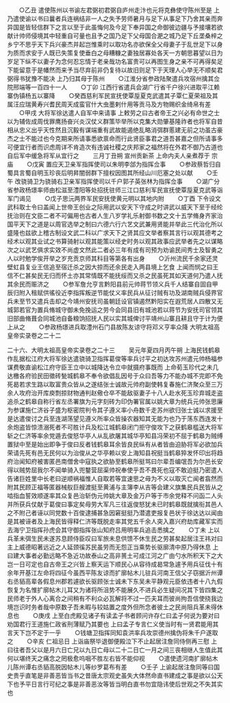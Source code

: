 <!-- { "loadSidebar": true } -->
　　○乙丑  遣使陈州以书谕左君弼初君弼自庐州走汴也元将克彝使守陈州至是  上乃遣使谕以书曰曩者兵连祸结非一人之失予劳师暑月与足下从事足下乃舍其亲而奔异国是皆轻信群下之言以至于此虽悔何及今足下奉异国之命御彼边疆与予接壤若欲献计帅师侵境其中轻重自可量也且予之国乃足下父母国合淝之城乃足下丘垄桑梓之乡宁不思乎天下兵兴豪杰并起岂惟乘时以取功名亦欲保全父母妻子于乱世足下以身为质而求安于人既已失策复使垂白之母糟糠之妻独居寡处各天一方朝思暮望以日为岁足下纵不以妻子为念何忍忘情于老亲哉功名富贵可以再图生身之亲不可再得矣足下能留意于是幡然而来予当尽弃前非仍复待以故旧则足下于天理人心举无不顺矣君弼得书犹豫不能决  上乃归其母于陈州
　　○江淮分省参政陆聚遣兵攻宿州擒其佥院邢端等一百四十一人
　　○丁卯  江西行省遣兵会湖广行省千户徐兴进取平江赖寨伪镇杨五以寨降
　　○癸酉慈利军民宣抚使覃垕夏克武遣其子覃仁夏荣祖及其属汪应瑞黄寿兴耆民周天成蛮官什大虫墨剌什用等贡马及方物赐织金绮帛有差
　　○甲戌  大将军徐达遣人自军中来请事  上敕劳之曰古者帝王之兴必有命世之士以为辅佐成周伐罪鹰扬奋兴炎汉仗义群策毕举所以克集大勋肇基隆祚者也将军自昔相从忠义出乎天性然且沉毅有谋端重有武故能遏绝乱略消弭群慝建无前之功虽古豪杰之士不能过也今克期来所请事悉欲禀命而行此贤臣事君之道吾甚嘉之但所请事多可便宜行者而识虑周详不肯造次有违诚社稷之庆邦家之福然将在外君不御乃古道也自后军中缓急将军从宜行之
　　三月丁丑朔  宣州贡新茶  上命内夫人亲煮荐于  宗庙
　　○戊寅  置应天卫亲军指挥使司以朱明李郃为指挥佥事
　　○参政蔡哲归自蜀具言蜀自明玉珍丧后明昇闇弱群下擅权因图其所经山川厄塞之处以献
　　○壬午  改骁骑卫为骁骑右卫亲军指挥使司以千户郭子英张林为指挥佥事
　　○湖广分省参政杨璟率师由松滋至澧阳等处招抚驻师三江口慈利军民宣抚使覃垕夏克武等诣军门谒见
　　○戊子思沅两界军民安抚使黄元明以其地内附
　　○丁酉  下令设文武科取士令曰盖闻上世帝王创业之际用武以安天下守成之时讲武以威天下至于经纶抚治则在文臣二者不可偏用也古者人生八岁学礼乐射御书数之文十五学脩身齐家治国平天下之道是以周官选举之制曰六德六行六艺文武兼用贤能并举此三代治化所以盛隆也兹欲上稽古制设文武二科以广求天下之贤其应文举者察其言行以观其德考之经术以观其业试之书算骑射以观其能策以经史时务以观其政事应武举者先之以谋略次之以武艺俱求实效不尚虚文然此二者必三年有成有司预为劝谕民间秀士及智勇之人以时勉学俟开举之岁充贡京师其科目等第各有出身
　　○沂州流民千余家还灵壁虹县复业王信追至宿迁杀之因大掠而还余民走入两县境上乞食  上闻而悯之曰王信不仁甚矣民无归而怀土亦其常情既不能抚绥而又杀之民虽死其如天道何乃遣人抚其余民而赈济之
　　○参军詹允亨言黔阳县前元帅蒋节领义兵千人结寨自固自甲辰归附入租赋供徭役近李指挥叛逆节能仗义率民兵从征讨贼有功及湖南贼兵侵界官兵未至节又遣兵击却之今靖州安抚司虽朝廷设官镇遏然黔阳实在遐荒居人四散又无城郭若官为置兵脩城守御未免挽运之劳今会同县旧有城池若以蒋节为安抚司官领其旧部曲脩葺会同城池自备粮饷招抚人民以实其城俾讨平靖州山寨且耕且守于计为便  上从之
　　○参政杨璟进兵取澧州石门县故陈友谅守将邓义亨率众降
大明太祖高皇帝实录卷之二十二


二十六、大明太祖高皇帝实录卷之二十三
　　吴元年夏四月丙午朔  上海民钱鹤皋作乱据松江府大将军徐达遣骁骑卫指挥葛俊等率兵讨平之初达攻苏州遣元帅杨福参谋费敬直谕松江府守臣王立中以城降达令立中就摄府事既而  上命荀玉珍代之未几达檄各府验民田徵砖甃城鹤皋不奉令欲倡乱因号于众曰吾等力不能办城不完即不免死曷若求生路以取富贵众皆从之遂结张士诚故元帅府副使韩复春施仁济聚众至三万余人攻府治开库庾剽掠财物通判赵儆仓卒不能敌驱妻子十八人赴水死玉珍弃城走盗追杀之鹤皋自称行省左丞署旗为元字刻砖为印伪署官属以姚大章为统兵元帅张思廉为参谋施仁济谷子盛为枢密院判令其子遵义率小舟数千走苏州欲归张士诚以求援至是达遣俊讨之兵至连湖荡望见遵义所率众皆操农器知其无能为也乃于荡东西连发十余炮盗皆惊溃溺死者不可胜计兵及松江城鹤皋闭门拒守俊攻下之获鹤皋槛送大将军斩之仁济等率余党遁去俊怒华亭人从乱欲屠其城华亭知县冯荣初不屈于鹤皋为贼缚置狱中至是始出即争于俊曰反者钱鹤皋耳余皆良民纵有从者皆由迫胁将军必欲加兵荣请先死有邑无民何以为治俊从之华亭赖以安上海知县祝挺当鹤皋猝发怀印出将趋府治闻知府被害匿邑南僧舍中寇执之欲胁至鹤皋所挺骂曰尔辈吾编氓吾为尔邑长安得以贼势屈我尔不闻单骑入兜鍪营屈渠帅祝奉使乎吾不畏死也寇不敢迫挺乃密遣人告诸巨姓里中长老曰逆顺祸福惟人自取若等宜速思之毋为不义以取灭亡闻者翕然而附其民顾正福等匿器械舣巨艘渡挺至黄浦与主簿李从吉等会建义旗集民兵民皆从之啮指血誓效顺遂率其众复邑治斩伪元帅姚大章及金万户等于市余党释不问函二人头并所获兵仗献于葛俊曰事定矣毋劳大军凡三往返俊怒犹未已时鹤皋既就擒衔其邑人之不附己者诬以同党数十百俊逮捕甚急因窘挺挺乃潜遣吏报复邑状于徐达达以闻由是其被诬者及上海民皆得释仁济等既脱走率其党五千余人突入嘉兴府劫库藏军实而去海宁卫指挥孙虎会其守御指挥张山知府吕用明率兵追击悉擒之
　　○丁未  上以兵革未弭生民未遂苏息顾侍臣叹曰军旅未息供馈不休生民之劳甚矣起居注王祎对曰  主上威德昭著远近之人延颈徯苏民虽劳而无怨正当乘势长驱廓清中原乃得休息  上曰建大事者必勤远略不急近功故泰山之高非篑土可成江河之广由勺水所积天下之大岂一日可定也自古帝王之兴皆上察天运下顺民心从容待成曷常急遽予用兵征伐十有余年开基江左命将四征今虽西平陈友谅而扩廓帖木儿驻兵河南王信父子窃据沂州谭右丞貊高辈各假息州郡若遽欲长驱顾张士诚未下东吴未平静观元臣依违者十八九假恢复为名惟扩廓帖木儿耳又为诸将所沮势不能展久不进兵必生疑间况其下皆四集之民师老于外人心离合之间稍有不利众必瓦解将不过一匹夫耳而彼尚拘吾信使挠我边境岂识时务者哉中原数子吾未暇与较姑置之度外但所念者彼土之民尚阻兵革未得休息也
　　○庚戌  上至白虎殿见诸子有读孟子书者顾问许存仁曰孟子何说为要对曰劝国君行王道施仁政省刑薄赋乃其要也  上曰孟子专言仁义使当时有一贤君能用其言天下岂不定于一乎
　　○钱塘卫指挥同知袁洪率兵攻崇德州擒伪将朱千户遂取之
　　○辛亥  仁祖忌日  上诣庙祭毕退御便殿泣下不止起居注詹同侍侧再三慰  上曰往者吾父以是月六日亡兄以九日亡母以二十二日亡一月之间三丧相继人生值此其何以堪终天之痛念之罔极愈呜咽不胜左右皆不能仰视
　　○遣使遗河南扩廓帖木儿陈州谭右丞貊高脱因帖木儿等纱罗葛布有差
　　○壬子  上谕起居注詹同等曰国史贵乎直笔是非善恶皆当书之昔唐太宗观史虽失大体然命直书建成之事是欲以公天下也予平日言行可纪之事是非善恶汝等皆当明白直书勿宜隐讳使后世观之不失其实也
